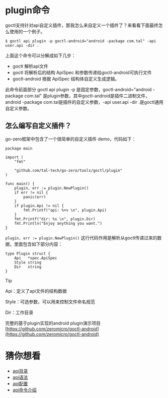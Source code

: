 # plugin命令

goctl支持针对api自定义插件，那我怎么来自定义一个插件了？来看看下面最终怎么使用的一个例子。
``` golang
$ goctl api plugin -p goctl-android="android -package com.tal" -api user.api -dir .
```

上面这个命令可以分解成如下几步：
* goctl 解析api文件
* goctl 将解析后的结构 ApiSpec 和参数传递给goctl-android可执行文件
* goctl-android 根据 ApiSpec 结构体自定义生成逻辑。 

此命令前面部分 goctl api plugin -p 是固定参数，goctl-android="android -package com.tal" 是plugin参数，其中goctl-android是插件二进制文件，android -package com.tal是插件的自定义参数，-api user.api -dir .是goctl通用自定义参数。
## 怎么编写自定义插件？
go-zero框架中包含了一个很简单的自定义插件 demo，代码如下：
```golang
package main

import (
    "fmt"
    
    "github.com/tal-tech/go-zero/tools/goctl/plugin"
)

func main() {
    plugin, err := plugin.NewPlugin()
    if err != nil {
        panic(err)
    }
    if plugin.Api != nil {
        fmt.Printf("api: %+v \n", plugin.Api)
    }
    fmt.Printf("dir: %s \n", plugin.Dir)
    fmt.Println("Enjoy anything you want.")
}
```

`plugin, err := plugin.NewPlugin()` 这行代码作用是解析从goctl传递过来的数据，里面包含如下部分内容：

```golang
type Plugin struct {
    Api   *spec.ApiSpec
    Style string
    Dir   string
}
```
> [!TIP]
> Api：定义了api文件的结构数据
> 
> Style：可选参数，可以用来控制文件命名规范
> 
> Dir：工作目录


完整的基于plugin实现的android plugin演示项目
[https://github.com/zeromicro/goctl-android](https://github.com/zeromicro/goctl-android)

# 猜你想看
* [api目录](api-dir.md)
* [api语法](api-grammar.md)
* [api配置](api-config.md)
* [api命令介绍](goctl-api.md)